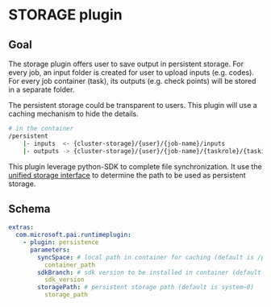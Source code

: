 # STORAGE plugin

## Goal
The storage plugin offers user to save output in persistent storage. For every job, an input folder is created for user to upload inputs (e.g. codes). For every job container (task), its outputs (e.g. check points) will be stored in a separate folder. 

The persistent storage could be transparent to users. This plugin will use a caching mechanism to hide the details. 

```bash
# in the container
/persistent
    |- inputs  <- {cluster-storage}/{user}/{job-name}/inputs
    |- outputs -> {cluster-storage}/{user}/{job-name}/{taskrole}/{taskindex}
```

This plugin leverage python-SDK to complete file synchronization. It use the [unified storage interface](https://github.com/microsoft/pai/blob/pai-for-edu/contrib/python-sdk/README.md#unified-storage-interface) to determine the path to be used as persistent storage.

## Schema
```yaml
extras:
  com.microsoft.pai.runtimeplugin:
    - plugin: persistence
      parameters:
        syncSpace: # local path in container for caching (default is /persistent)
          container_path
        sdkBranch: # sdk version to be installed in container (default is pai-for-edu)
          sdk_version       
        storagePath: # persistent storage path (default is system~0)
          storage_path   
```